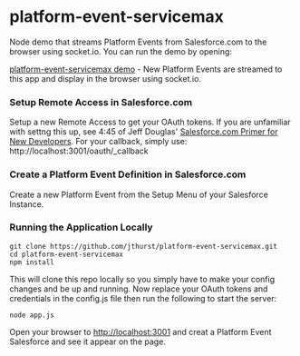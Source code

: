 platform-event-servicemax
=======================

Node demo that streams Platform Events from Salesforce.com to the browser using socket.io. You can run the demo by opening:

[platform-event-servicemax demo](http://platform-event-servicemax.herokuapp.com/) - New Platform Events are streamed to this app and display in the browser using socket.io.

### Setup Remote Access in Salesforce.com

Setup a new Remote Access to get your OAuth tokens. If you are unfamiliar with settng this up, see 4:45 of Jeff Douglas' [Salesforce.com Primer for New Developers](http://www.youtube.com/watch?v=fq2ju2ML9GM). For your callback, simply use: http://localhost:3001/oauth/_callback

### Create a Platform Event Definition in Salesforce.com

Create a new Platform Event from the Setup Menu of your Salesforce Instance. 

### Running the Application Locally

```
git clone https://github.com/jthurst/platform-event-servicemax.git
cd platform-event-servicemax
npm install
```

This will clone this repo locally so you simply have to make your config changes and be up and running. Now replace your OAuth tokens and credentials in the config.js file then run the following to start the server:

```
node app.js
```

Open your browser to  [http://localhost:3001](http://localhost:3001) and creat a Platform Event Salesforce and see it appear on the page.
